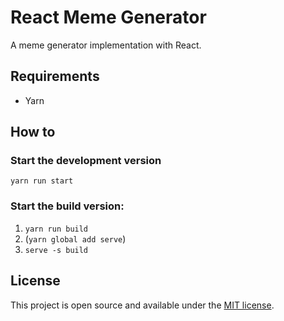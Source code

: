 # React Meme Generator

A meme generator implementation with React.

## Requirements

- Yarn

## How to

### Start the development version

`yarn run start`

### Start the build version:

1. `yarn run build`
2. (`yarn global add serve`)
3. `serve -s build`

## License

This project is open source and available under the [MIT license](../LICENSE).
